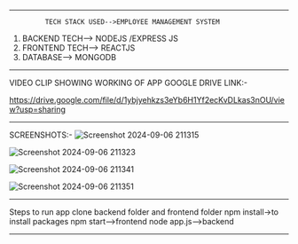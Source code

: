 _________________________________________________________________________________________________
             TECH STACK USED-->EMPLOYEE MANAGEMENT SYSTEM

1)    BACKEND TECH--> NODEJS /EXPRESS JS
2)    FRONTEND TECH--> REACTJS
3)    DATABASE--> MONGODB
_________________________________________________________________________________________________________
VIDEO CLIP SHOWING WORKING OF APP GOOGLE DRIVE LINK:-

https://drive.google.com/file/d/1ybjyehkzs3eYb6H1Yf2ecKvDLkas3nOU/view?usp=sharing

___________________________________________________________________________________________________________
SCREENSHOTS:-
![Screenshot 2024-09-06 211315](https://github.com/user-attachments/assets/e26d0ffd-e4c8-4db6-a4fc-8119f92e2f0d)

![Screenshot 2024-09-06 211323](https://github.com/user-attachments/assets/e886e55e-9fc3-4657-8256-affff145e25f)

![Screenshot 2024-09-06 211341](https://github.com/user-attachments/assets/5e271f7d-e9ee-4877-b3b9-b048dd681b2d)

![Screenshot 2024-09-06 211351](https://github.com/user-attachments/assets/ad412b96-dee6-4526-b44c-d48e4cb2f9b0)

_______________________________________________________________________________________________________________

Steps to run app
clone backend folder and frontend folder
npm install->to install packages
npm start-->frontend
node app.js-->backend
________________________________________________________________________________________________________________



